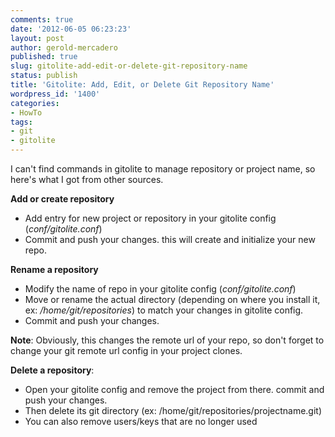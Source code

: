 ```yaml
---
comments: true
date: '2012-06-05 06:23:23'
layout: post
author: gerold-mercadero
published: true
slug: gitolite-add-edit-or-delete-git-repository-name
status: publish
title: 'Gitolite: Add, Edit, or Delete Git Repository Name'
wordpress_id: '1400'
categories:
- HowTo
tags:
- git
- gitolite
---
```


I can't find commands in gitolite to manage repository or project name, so here's what I got from other sources.

**Add or create repository**
	
  * Add entry for new project or repository in your gitolite config (_conf/gitolite.conf_)
  * Commit and push your changes. this will create and initialize your new repo.

**Rename a repository**
	
  * Modify the name of repo in your gitolite config (_conf/gitolite.conf_)
  * Move or rename the actual directory (depending on where you install it, ex: _/home/git/repositories_) to match your changes in gitolite config.
  * Commit and push your changes.

**Note**: Obviously, this changes the remote url of your repo, so don't forget to change your git remote url config in your project clones.

**Delete a repository**:

  * Open your gitolite config and remove the project from there. commit and push your changes.
  * Then delete its git directory (ex: /home/git/repositories/projectname.git)
  * You can also remove users/keys that are no longer used
